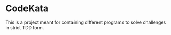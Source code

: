 # CodeKata
This is a project meant for containing different programs to solve challenges in strict TDD form.
